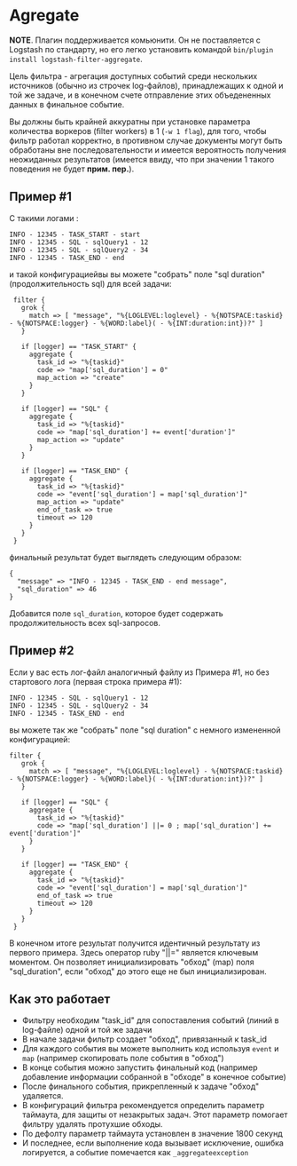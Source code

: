 # Agregate
**NOTE**. Плагин поддерживается комьюнити. Он не поставляется c Logstash по стандарту, но его легко установить командой ```bin/plugin install logstash-filter-aggregate```.

Цель фильтра - агрегация доступных событий среди нескольких источников (обычно из строчек log-файлов), принадлежащих к одной и той же задаче, и в конечном счете отправление этих объедененных данных в финальное событие.

Вы должны быть крайней аккуратны при установке параметра количества воркеров (filter workers) в 1  (```-w 1 flag```), для того, чтобы фильтр работал корректно, в противном случае документы могут быть обработаны вне последовательности и имеется вероятность получения неожиданных результатов (имеется ввиду, что при значении 1 такого поведения не будет **прим. пер.**).

## Пример #1

С такими логами :
```
INFO - 12345 - TASK_START - start
INFO - 12345 - SQL - sqlQuery1 - 12
INFO - 12345 - SQL - sqlQuery2 - 34
INFO - 12345 - TASK_END - end
```
и такой конфигурациейвы вы можете "собрать" поле "sql duration" (продолжительность sql) для всей задачи:
```
 filter {
   grok {
     match => [ "message", "%{LOGLEVEL:loglevel} - %{NOTSPACE:taskid} - %{NOTSPACE:logger} - %{WORD:label}( - %{INT:duration:int})?" ]
   }

   if [logger] == "TASK_START" {
     aggregate {
       task_id => "%{taskid}"
       code => "map['sql_duration'] = 0"
       map_action => "create"
     }
   }

   if [logger] == "SQL" {
     aggregate {
       task_id => "%{taskid}"
       code => "map['sql_duration'] += event['duration']"
       map_action => "update"
     }
   }

   if [logger] == "TASK_END" {
     aggregate {
       task_id => "%{taskid}"
       code => "event['sql_duration'] = map['sql_duration']"
       map_action => "update"
       end_of_task => true
       timeout => 120
     }
   }
 }
```
финальный результат будет выглядеть следующим образом:
```
{
  "message" => "INFO - 12345 - TASK_END - end message",
  "sql_duration" => 46
}
```
Добавится поле ```sql_duration```, которое будет содержать продолжительность всех sql-запросов.

## Пример #2

Если у вас есть лог-файл аналогичный файлу из Примера #1, но без стартового лога (первая строка примера #1):
```
INFO - 12345 - SQL - sqlQuery1 - 12
INFO - 12345 - SQL - sqlQuery2 - 34
INFO - 12345 - TASK_END - end
```
вы можете так же "собрать" поле "sql duration" с немного измененной конфигурацией:
```
filter {
   grok {
     match => [ "message", "%{LOGLEVEL:loglevel} - %{NOTSPACE:taskid} - %{NOTSPACE:logger} - %{WORD:label}( - %{INT:duration:int})?" ]
   }

   if [logger] == "SQL" {
     aggregate {
       task_id => "%{taskid}"
       code => "map['sql_duration'] ||= 0 ; map['sql_duration'] += event['duration']"
     }
   }

   if [logger] == "TASK_END" {
     aggregate {
       task_id => "%{taskid}"
       code => "event['sql_duration'] = map['sql_duration']"
       end_of_task => true
       timeout => 120
     }
   }
 }
 ```
В конечном итоге результат получится идентичный результату из первого примера.
Здесь оператор ruby "||=" является ключевым моментом. Он позволяет инициализировать "обход" (map) поля "sql_duration", если "обход" до этого еще не был инициализирован.

## Как это работает
- Фильтру необходим "task_id" для сопоставления событий (линий в log-файле) одной и той же задачи
- В начале задачи фильтр создает "обход", привязанный к task_id
- Для каждого события вы можете выполнить код используя ```event``` и ```map``` (например скопировать поле события в "обход")
- В конце события можно запустить финальный код (например добавление информации собранной в "обходе" в конечное событие) 
- После финального события, прикрепленный к задаче "обход" удаляется.
- В конфигураций фильтра рекомендуется определить параметр таймаута, для защиты от незакрытых задач. Этот параметр помогает фильтру удалять протухшие обходы.
- По дефолту параметр таймаута установлен в значение 1800 секунд
- И последнее, если выполнение кода вызывает исключение, ошибка логируется, а событие помечается как ```_aggregateexception```

